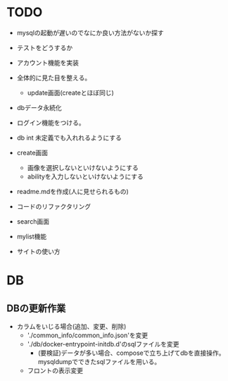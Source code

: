 # TODO
- mysqlの起動が遅いのでなにか良い方法がないか探す
- テストをどうするか
- アカウント機能を実装

- 全体的に見た目を整える。
  - update画面(createとほぼ同じ)
- dbデータ永続化
- ログイン機能をつける。

- db int 未定義でも入れれるようにする
- create画面
  - 画像を選択しないといけないようにする
  - abilityを入力しないといけないようにする

- readme.mdを作成(人に見せられるもの)
- コードのリファクタリング
- search画面
- mylist機能
- サイトの使い方


# DB
## DBの更新作業
- カラムをいじる場合(追加、変更、削除)
  - './common_info/common_info.json'を変更
  - './db/docker-entrypoint-initdb.d'のsqlファイルを変更
    - (要検証)データが多い場合、composeで立ち上げてdbを直接操作。mysqldumpでできたsqlファイルを用いる。
  - フロントの表示変更